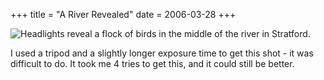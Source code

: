 +++
title = "A River Revealed"
date = 2006-03-28
+++

![Headlights reveal a flock of birds in the middle of the river in Stratford.](http://www.aphoenix.ca/photoblog/photos/ARiverRevealed.jpg)

I used a tripod and a slightly longer exposure time to get this shot - it was difficult to do. It took me 4 tries to get this, and it could still be better.
